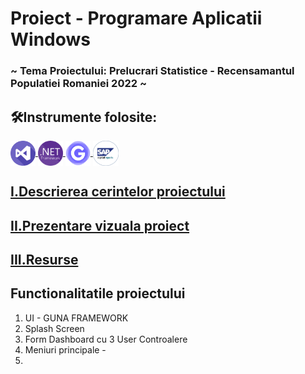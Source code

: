 # Proiect - Programare Aplicatii Windows
### ~ Tema Proiectului: Prelucrari Statistice - Recensamantul Populatiei Romaniei 2022 ~
## 🛠️Instrumente folosite:
<a href = "https://visualstudio.microsoft.com/">
    <img src = "Logo/visualstudio.png" alt="Visual Studio 2019" width = "auto" height="40px" align="center" title="Visual Studio 2019" />
</a>
<a href = "https://dotnet.microsoft.com/download/dotnet-framework">
    <img src = "Logo/dot.png" alt=".NET Framework" width = "auto" height="40px" align="center" title=".NET Framework" />
</a>
<a href = "">
    <img src = "Logo/guna.png" alt="Guna Framework" width = "auto" height="40px" align="center" title="Guna Framework" />
</a>
<a href = "https://www.sap.com/romania/products/crystal-visual-studio.html">
    <img src = "Logo/sap.png" alt="SAP Crystal Reposts" width = "auto" height="40px" align="center" title="SAP Crystal Reports" />
</a>

## [I.Descrierea cerintelor proiectului](https://github.com/Adriana-Giol/Proiect-Prelucrari-Statistice/blob/main/4.%20README/1.%20Descrierea%20Proiectului.md)
## [II.Prezentare vizuala proiect](https://github.com/Adriana-Giol/Proiect-Prelucrari-Statistice/blob/main/4.%20README/2.%20Prezentare%20Vizuala%20Proiect.md)
## [III.Resurse](https://github.com/Adriana-Giol/Proiect-Prelucrari-Statistice/blob/main/4.%20README/3.%20Resurse.md)
## Functionalitatile proiectului
1. UI - GUNA FRAMEWORK
2. Splash Screen 
3. Form Dashboard cu 3 User Controalere
4. Meniuri principale - 
5.



